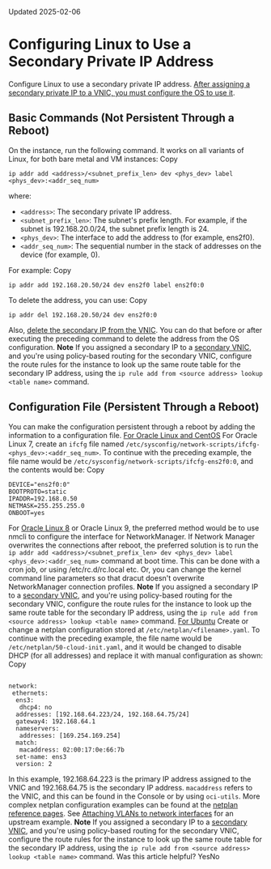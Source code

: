 Updated 2025-02-06
# Configuring Linux to Use a Secondary Private IP Address
Configure Linux to use a secondary private IP address.
[After assigning a secondary private IP to a VNIC, you must configure the OS to use it](https://docs.oracle.com/en-us/iaas/Content/Network/Tasks/private-ip-create.htm#top "Assign a new secondary private IP address to a VNIC.").
## Basic Commands (Not Persistent Through a Reboot)
On the instance, run the following command. It works on all variants of Linux, for both bare metal and VM instances:
Copy
```
ip addr add <address>/<subnet_prefix_len> dev <phys_dev> label <phys_dev>:<addr_seq_num>
```

where:
  * `<address>`: The secondary private IP address.
  * `<subnet_prefix_len>`: The subnet's prefix length. For example, if the subnet is 192.168.20.0/24, the subnet prefix length is 24.
  * `<phys_dev>`: The interface to add the address to (for example, ens2f0).
  * `<addr_seq_num>`: The sequential number in the stack of addresses on the device (for example, 0).

For example:
Copy
```
ip addr add 192.168.20.50/24 dev ens2f0 label ens2f0:0
```

To delete the address, you can use:
Copy
```
ip addr del 192.168.20.50/24 dev ens2f0:0 
```

Also, [delete the secondary IP from the VNIC](https://docs.oracle.com/en-us/iaas/Content/Network/Tasks/private-ip-delete.htm#top "Delete a private IP address from a VNIC."). You can do that before or after executing the preceding command to delete the address from the OS configuration.
**Note**
If you assigned a secondary IP to a [secondary VNIC](https://docs.oracle.com/en-us/iaas/Content/Network/Tasks/managingVNICs.htm#Virtual_Network_Interface_Cards_VNICs), and you're using policy-based routing for the secondary VNIC, configure the route rules for the instance to look up the same route table for the secondary IP address, using the `ip rule add from <source address> lookup <table name>` command.
## Configuration File (Persistent Through a Reboot)
You can make the configuration persistent through a reboot by adding the information to a configuration file.
[For Oracle Linux and CentOS](https://docs.oracle.com/en-us/iaas/Content/Network/Tasks/managingIPaddresses_topic-Linux_Details_about_Secondary_IP_Addresses.htm)
For Oracle Linux 7, create an `ifcfg` file named `/etc/sysconfig/network-scripts/ifcfg-<phys_dev>:<addr_seq_num>`. To continue with the preceding example, the file name would be `/etc/sysconfig/network-scripts/ifcfg-ens2f0:0`, and the contents would be:
Copy
```
DEVICE="ens2f0:0"
BOOTPROTO=static
IPADDR=192.168.0.50
NETMASK=255.255.255.0
ONBOOT=yes

```

For [Oracle Linux 8](https://docs.oracle.com/en/operating-systems/oracle-linux/8/network/) or Oracle Linux 9, the preferred method would be to use nmcli to configure the interface for NetworkManager. 
If Network Manager overwrites the connections after reboot, the preferred solution is to run the `ip addr add <address>/<subnet_prefix_len> dev <phys_dev> label <phys_dev>:<addr_seq_num>` command at boot time. This can be done with a cron job, or using /etc/rc.d/rc.local etc. Or, you can change the kernel command line parameters so that dracut doesn't overwrite NetworkManager connection profiles.
**Note**
If you assigned a secondary IP to a [secondary VNIC](https://docs.oracle.com/en-us/iaas/Content/Network/Tasks/managingVNICs.htm#Virtual_Network_Interface_Cards_VNICs), and you're using policy-based routing for the secondary VNIC, configure the route rules for the instance to look up the same route table for the secondary IP address, using the `ip rule add from <source address> lookup <table name>` command.
[For Ubuntu](https://docs.oracle.com/en-us/iaas/Content/Network/Tasks/managingIPaddresses_topic-Linux_Details_about_Secondary_IP_Addresses.htm)
Create or change a netplan configuration stored at `/etc/netplan/<filename>.yaml`. To continue with the preceding example, the file name would be `/etc/netplan/50-cloud-init.yaml`, and it would be changed to disable DHCP (for all addresses) and replace it with manual configuration as shown:
Copy
```

network:
 ethernets:
  ens3: 
   dhcp4: no
  addresses: [192.168.64.223/24, 192.168.64.75/24]
  gateway4: 192.168.64.1
  nameservers:
   addresses: [169.254.169.254] 
  match:
   macaddress: 02:00:17:0e:66:7b
  set-name: ens3 
  version: 2
```

In this example, 192.168.64.223 is the primary IP address assigned to the VNIC and 192.168.64.75 is the secondary IP address. `macaddress` refers to the VNIC, and this can be found in the Console or by using `oci-utils`. More complex netplan configuration examples can be found at the [netplan reference pages](https://netplan.io/reference). See [Attaching VLANs to network interfaces](https://netplan.io/examples#attaching-vlans-to-network-interfaces) for an upstream example.
**Note**
If you assigned a secondary IP to a [secondary VNIC](https://docs.oracle.com/en-us/iaas/Content/Network/Tasks/managingVNICs.htm#Virtual_Network_Interface_Cards_VNICs), and you're using policy-based routing for the secondary VNIC, configure the route rules for the instance to look up the same route table for the secondary IP address, using the `ip rule add from <source address> lookup <table name>` command.
Was this article helpful?
YesNo

